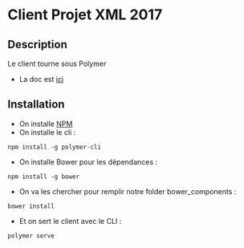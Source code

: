 # Client Projet XML 2017

## Description

Le client tourne sous Polymer

- La doc est [ici](https://www.polymer-project.org/2.0/docs/devguide/feature-overview)

## Installation

- On installe [NPM](https://www.npmjs.com/get-npm)
- On installe le cli :

```
npm install -g polymer-cli
```

- On installe Bower pour les dépendances :
```
npm install -g bower
```

- On va les chercher pour remplir notre folder bower_components :
```
bower install
```

- Et on sert le client avec le CLI :
```
polymer serve
```
